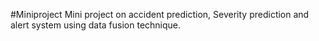 #Miniproject
Mini project on accident prediction, Severity prediction and alert system using data fusion technique.
